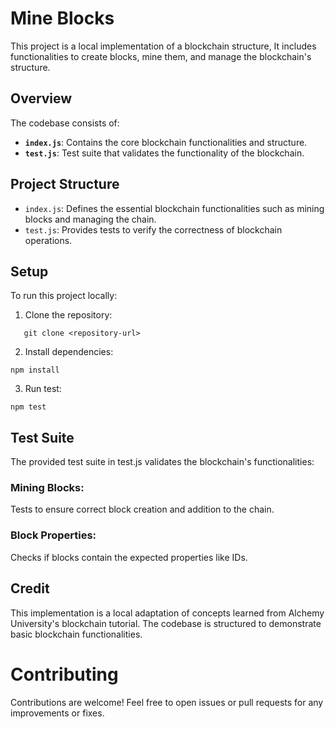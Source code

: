 # Mine Blocks
This project is a local implementation of a blockchain structure, It includes functionalities to create blocks, mine them, and manage the blockchain's structure.

## Overview

The codebase consists of:

- **`index.js`**: Contains the core blockchain functionalities and structure.
- **`test.js`**: Test suite that validates the functionality of the blockchain.

## Project Structure

- `index.js`: Defines the essential blockchain functionalities such as mining blocks and managing the chain.
- `test.js`: Provides tests to verify the correctness of blockchain operations.

## Setup

To run this project locally:

1. Clone the repository:
```shell
   git clone <repository-url>
```

2. Install dependencies:
```shell
npm install
```

3. Run test:
```shell
npm test
```

 ## Test Suite
The provided test suite in test.js validates the blockchain's functionalities:

### Mining Blocks:
Tests to ensure correct block creation and addition to the chain.
### Block Properties: 
Checks if blocks contain the expected properties like IDs.

## Credit 

This implementation is a local adaptation of concepts learned from Alchemy University's blockchain tutorial. The codebase is structured to demonstrate basic blockchain functionalities.

# Contributing
Contributions are welcome! Feel free to open issues or pull requests for any improvements or fixes.